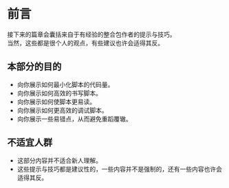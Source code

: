 # 前言

接下来的篇章会囊括来自于有经验的整合包作者的提示与技巧。  
当然，这些都是很个人的观点，有些建议也许会适得其反。

## 本部分的目的

- 向你展示如何最小化脚本的代码量。
- 向你展示如何高效的书写脚本。
- 向你展示如何使脚本更易读。
- 向你展示如何更高效的调试脚本。
- 向你展示一些易错点，从而避免重蹈覆辙。

## 不适宜人群

- 这部分内容并不适合新人理解。
- 这些提示与技巧都是建议性的，一些内容并不是强制的，还有一些内容也许会适得其反。